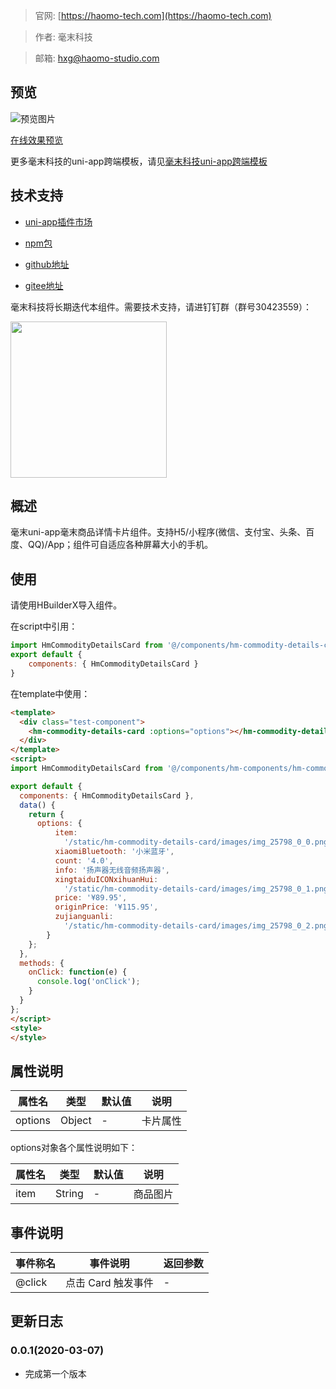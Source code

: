 > 官网: [https://haomo-tech.com](https://haomo-tech.com)

> 作者: 毫末科技

> 邮箱: hxg@haomo-studio.com

## 预览

![预览图片](http://downloads.haomo-tech.com/uniapp/hm-commodity-details-card.png)

[在线效果预览](http://template.uniapp.haomo-tech.com/pages/haomo/test-component/hm-commodity-details-card)

更多毫末科技的uni-app跨端模板，请见[毫末科技uni-app跨端模板](https://haomo-tech.com/sale.html)

## 技术支持

* [uni-app插件市场](https://ext.dcloud.net.cn/plugin?id=1380)

* [npm包](https://www.npmjs.com/package/hm-uniapp-commodity-details-card)

* [github地址](https://github.com/haomo-studio/hm-uniapp-commodity-details-card)

* [gitee地址](https://gitee.com/haomo/hm-uniapp-commodity-details-card)

毫末科技将长期迭代本组件。需要技术支持，请进钉钉群（群号30423559）：

<img width="250" src="http://downloads.haomo-tech.com/%E6%AF%AB%E6%9C%ABuniapp%E7%BB%84%E4%BB%B6%E6%8A%80%E6%9C%AF%E6%94%AF%E6%8C%81.jpg">

## 概述

毫末uni-app毫末商品详情卡片组件。支持H5/小程序(微信、支付宝、头条、百度、QQ)/App；组件可自适应各种屏幕大小的手机。

## 使用

请使用HBuilderX导入组件。

在script中引用：

```javascript
import HmCommodityDetailsCard from '@/components/hm-commodity-details-card/index.vue'
export default {
    components: { HmCommodityDetailsCard }
}
```

在template中使用：

```html
<template>
  <div class="test-component">
    <hm-commodity-details-card :options="options"></hm-commodity-details-card>
  </div>
</template>
<script>
import HmCommodityDetailsCard from '@/components/hm-components/hm-commodity-details-card/index.vue'

export default {
  components: { HmCommodityDetailsCard },
  data() {
    return {
      options: {
          item:
            '/static/hm-commodity-details-card/images/img_25798_0_0.png',
          xiaomiBluetooth: '小米蓝牙',
          count: '4.0',
          info: '扬声器无线音频扬声器',
          xingtaiduICONxihuanHui:
            '/static/hm-commodity-details-card/images/img_25798_0_1.png',
          price: '¥89.95',
          originPrice: '¥115.95',
          zujianguanli:
            '/static/hm-commodity-details-card/images/img_25798_0_2.png'
        }
    };
  },
  methods: {
    onClick: function(e) {
      console.log('onClick');
    }
  }
};
</script>
<style>
</style>

```

## 属性说明

| 属性名        | 类型     | 默认值 | 说明                                                                       |
|-----------   |---------|--------|----------------------------------------------------------------------------|
| options        | Object  | -      | 卡片属性                                                                   |

options对象各个属性说明如下：

| 属性名        | 类型     | 默认值 | 说明                                                                       |
|-----------   |---------|--------|----------------------------------------------------------------------------|
| item        | String  | -      | 商品图片                                                                   |

## 事件说明

| 事件称名   | 事件说明           | 返回参数 |
|----------|--------------------|----------|
| @click   | 点击 Card 触发事件 | -        |

## 更新日志

### 0.0.1(2020-03-07)

* 完成第一个版本

